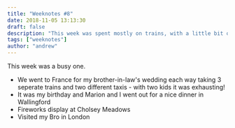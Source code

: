 ```yaml
---
title: "Weeknotes #8"
date: 2018-11-05 13:13:30
draft: false
description: "This week was spent mostly on trains, with a little bit of wedding and birthday in between."
tags: ["weeknotes"]
author: "andrew"
---
```


This week was a busy one.

- We went to France for my brother-in-law's wedding each way taking 3 seperate trains and two different taxis - with two kids it was exhausting!
- It was my birthday and Marion and I went out for a nice dinner in Wallingford
- Fireworks display at Cholsey Meadows
- Visited my Bro in London
